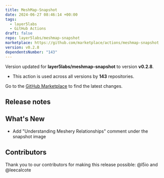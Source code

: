 ```yaml
---
title: MeshMap-Snapshot
date: 2024-06-27 08:46:14 +00:00
tags:
  - layer5labs
  - GitHub Actions
draft: false
repo: layer5labs/meshmap-snapshot
marketplace: https://github.com/marketplace/actions/meshmap-snapshot
version: v0.2.8
dependentsNumber: "143"
---
```



Version updated for **layer5labs/meshmap-snapshot** to version **v0.2.8**.
- This action is used across all versions by **143** repositories.

Go to the [GitHub Marketplace](https://github.com/marketplace/actions/meshmap-snapshot) to find the latest changes.

## Release notes

## What's New
* Add "Understanding Meshery Relationships" comment under the snapshot image

## Contributors

Thank you to our contributors for making this release possible:
@l5io and @leecalcote

